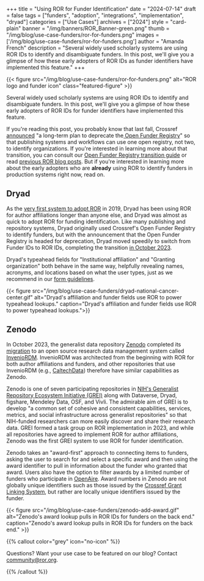 +++ 
title = "Using ROR for Funder Identification" 
date = "2024-07-14"
draft = false 
tags = ["funders", "adoption", "integrations", "implementation", "dryad"] 
categories = ["Use Cases"] 
archives = ["2024"]
style = "card-plain" 
banner = "/img/banners/ROR_Banner-green.png" 
thumb = "/img/blog/use-case-funders/ror-for-funders.png" 
images = ['/img/blog/use-case-funders/ror-for-funders.png']
author = "Amanda French" 
description = "Several widely used scholarly systems are using ROR IDs to identify and disambiguate funders. In this post, we'll give you a glimpse of how these early adopters of ROR IDs as funder identifiers have implemented this feature."
+++ 

{{< figure src="/img/blog/use-case-funders/ror-for-funders.png" alt="ROR logo and funder icon" class="featured-figure" >}}

Several widely used scholarly systems are using ROR IDs to identify and disambiguate funders. In this post, we'll give you a glimpse of how these early adopters of ROR IDs for funder identifiers have implemented this feature. 

If you're reading this post, you probably know that last fall, Crossref [announced](https://www.crossref.org/blog/open-funder-registry-to-transition-into-research-organization-registry-ror/) "a long-term plan to deprecate the[ Open Funder Registry](https://www.crossref.org/services/funder-registry/)" so that publishing systems and workflows can use one open registry, not two, to identify organizations. If you're interested in learning more about that transition, you can consult our [Open Funder Registry transition guide](https://ror.readme.io/docs/funder-registry) or read [previous ROR blog posts](https://ror.org/tags/funders/). But if you're interested in learning more about the early adopters who are **already** using ROR to identify funders in production systems right now, read on. 


## Dryad

As the [very first system to adopt ROR](https://ror.org/blog/2019-07-10-ror-ing-together-with-dryad/) in 2019, Dryad has been using ROR for author affiliations longer than anyone else, and Dryad was almost as quick to adopt ROR for funding identification. Like many publishing and repository systems, Dryad originally used Crossref's Open Funder Registry to identify funders, but with the announcement that the Open Funder Registry is headed for deprecation, Dryad moved speedily to switch from Funder IDs to ROR IDs, completing the transition [in October 2023](https://github.com/datadryad/dryad-product-roadmap/issues/2840). 

Dryad's typeahead fields for "Institutional affiliation" and "Granting organization" both behave in the same way, helpfully revealing names, acronyms, and locations based on what the user types, just as we recommend in our [form guidelines](https://ror.readme.io/v2/docs/forms). 

{{< figure src="/img/blog/use-case-funders/dryad-national-cancer-center.gif" alt="Dryad's affiliation and funder fields use ROR to power typeahead lookups." caption="Dryad's affiliation and funder fields use ROR to power typeahead lookups.">}}

## Zenodo

In October 2023, the generalist data repository [Zenodo](https://zenodo.org) completed its [migration](https://blog.zenodo.org/2023/10/13/2023-10-13-zenodo-rdm/) to an open source research data management system called [InvenioRDM](https://inveniosoftware.org/products/rdm/). InvenioRDM was architected from the beginning with ROR for both author affiliations and funders, and other repositories that use InvenioRDM (e.g., [CaltechData](https://data.caltech.edu)) therefore have similar capabilities as Zenodo. 

Zenodo is one of seven participating repositories in [NIH's Generalist Repository Ecosystem Initiative (GREI)](https://datascience.nih.gov/data-ecosystem/generalist-repository-ecosystem-initiative) along with Dataverse, Dryad, figshare, Mendeley Data, OSF, and Vivli. The admirable aim of GREI is to develop "a common set of cohesive and consistent capabilities, services, metrics, and social infrastructure across generalist repositories" so that NIH-funded researchers can more easily discover and share their research data. GREI formed a task group on ROR implementation in 2023, and while all repositories have agreed to implement ROR for author affiliations, Zenodo was the first GREI system to use ROR for funder identification. 

Zenodo takes an "award-first" approach to connecting items to funders, asking the user to search for and select a specific award and then using the award identifier to pull in information about the funder who granted that award. Users also have the option to filter awards by a limited number of funders who participate in [OpenAire](https://www.openaire.eu/). Award numbers in Zenodo are not globally unique identifiers such as those issued by the [Crossref Grant Linking System](https://www.crossref.org/community/special-programs/grant-linking-system/), but rather are locally unique identifiers issued by the funder. 

{{< figure src="/img/blog/use-case-funders/zenodo-add-award.gif" alt="Zenodo's award lookup pulls in ROR IDs for funders on the back end." caption="Zenodo's award lookup pulls in ROR IDs for funders on the back end." >}}






{{% callout color="grey" icon="no-icon" %}}

Questions? Want your use case to be featured on our blog? Contact <community@ror.org>.

{{% /callout %}}